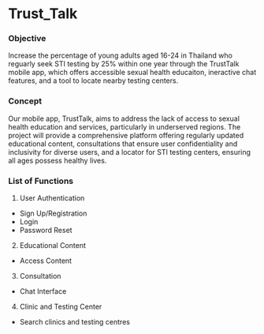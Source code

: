 # Trust_Talk
### Objective 
Increase the percentage of young adults aged 16-24 in Thailand who reguarly seek STI testing by 25% within one year through the TrustTalk mobile app, which offers accessible sexual health educaiton, ineractive chat features, and a tool to locate nearby testing centers. 
### Concept 
Our mobile app, TrustTalk, aims to address the lack of access to sexual health education and services, particularly in underserved regions. The project will provide a comprehensive platform offering regularly updated educational content, consultations that ensure user confidentiality and inclusivity for diverse users, and a locator for STI testing centers, ensuring all ages possess healthy lives.
### List of Functions
1. User Authentication
- Sign Up/Registration  
- Login  
- Password Reset
2. Educational Content  
- Access Content  
3. Consultation  
- Chat Interface  
4. Clinic and Testing Center
- Search clinics and testing centres 

